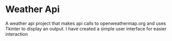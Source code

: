 # Weather Api

A weather api project that makes api calls to openweathermap.org and uses Tkinter to display an output. I have created a simple
user interface for easier interaction
